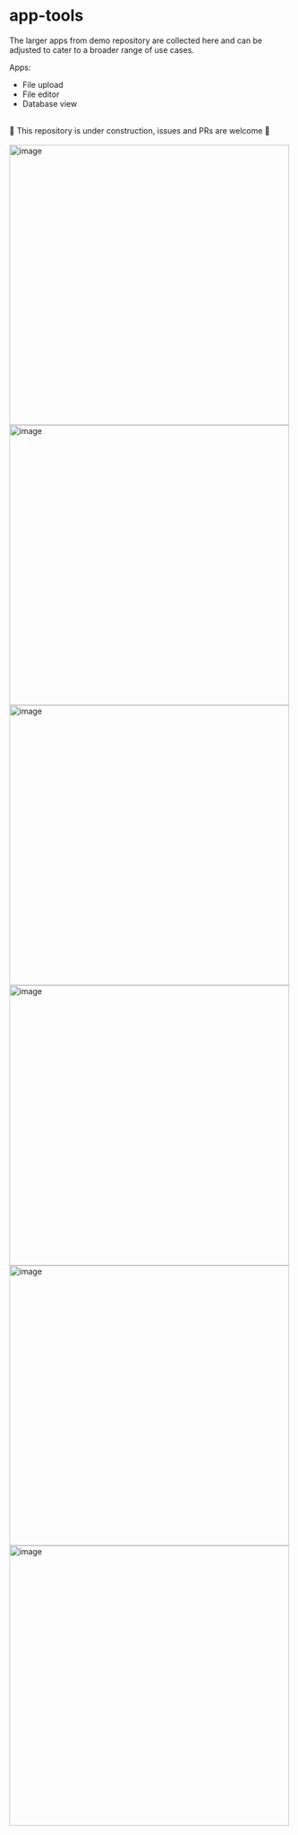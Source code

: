 # app-tools
The larger apps from demo repository are collected here and can be adjusted to cater to a broader range of use cases. <br>

Apps:
* File upload
* File editor
* Database view

<br>
🚧 This repository is under construction, issues and PRs are welcome 🚧 <br>
<br>

<img width="500" alt="image" src="https://github.com/abap2UI5/app-tools/assets/102328295/bc176b4f-ce4a-46d9-8ed0-250054e0f3e5">
<br>
<img width="500" alt="image" src="https://github.com/abap2UI5/app-tools/assets/102328295/fe9df57f-1df3-4830-8a9b-2cef56ea9474">
<br>
<img width="500" alt="image" src="https://github.com/abap2UI5/app-tools/assets/102328295/41eb2bb7-8a3e-46d0-9938-712b6364baaa">
<br>
<img width="500" alt="image" src="https://github.com/abap2UI5/app-tools/assets/102328295/63b57853-e520-4f62-aeea-c972c9a34d7c">
<br>
<img width="500" alt="image" src="https://github.com/abap2UI5/app-tools/assets/102328295/60d980c4-720f-4f58-a96f-f6c4998ca464">
<br>
<img width="500" alt="image" src="https://github.com/abap2UI5/app-tools/assets/102328295/ef8d4dcd-6e25-4d7b-bb1b-17b1fa5738d9">
